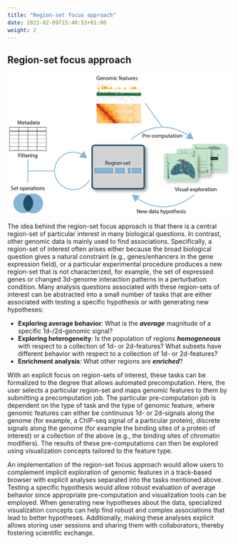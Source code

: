 ```yaml
---
title: "Region-set focus approach"
date: 2022-02-09T15:40:53+01:00
weight: 2
---
```


## Region-set focus approach
![Fig1](/docs/Fig2_rsfa.png)

The idea behind the region-set focus approach is that there is a central region-set of particular interest in many biological questions. In contrast, other genomic data is mainly used to find associations. Specifically, a region-set of interest often arises either because the broad biological question gives a natural constraint (e.g., genes/enhancers in the gene expression field), or a particular experimental procedure produces a new region-set that is not characterized, for example, the set of expressed genes or changed 3d-genome interaction patterns in a perturbation condition. Many analysis questions associated with these region-sets of interest can be abstracted into a small number of tasks that are either associated with testing a specific hypothesis or with generating new hypotheses:

- __Exploring average behavior__: What is the __*average*__ magnitude of a specific 1d-/2d-genomic signal?
- __Exploring heterogeneity__: Is the population of regions __*homogeneous*__ with respect to a collection of 1d- or 2d-features? What subsets have different behavior with respect to a collection of 1d- or 2d-features?
- __Enrichment analysis__: What other regions are __*enriched*__? 

With an explicit focus on region-sets of interest, these tasks can be formalized to the degree that allows automated precomputation. Here, the user selects a particular region-set and maps genomic features to them by submitting a precomputation job. The particular pre-computation job is dependent on the type of task and the type of genomic feature, where genomic features can either be continuous 1d- or 2d-signals along the genome (for example, a ChIP-seq signal of a particular protein), discrete signals along the genome (for example the binding sites of a protein of interest) or a collection of the above (e.g., the binding sites of chromatin modifiers). The results of these pre-computations can then be explored using visualization concepts tailored to the feature type.

An implementation of the region-set focus approach would allow users to complement implicit exploration of genomic features in a track-based browser with explicit analyses separated into the tasks mentioned above. Testing a specific hypothesis would allow robust evaluation of average behavior since appropriate pre-computation and visualization tools can be employed. When generating new hypotheses about the data, specialized visualization concepts can help find robust and complex associations that lead to better hypotheses. Additionally, making these analyses explicit allows storing user sessions and sharing them with collaborators, thereby fostering scientific exchange.
